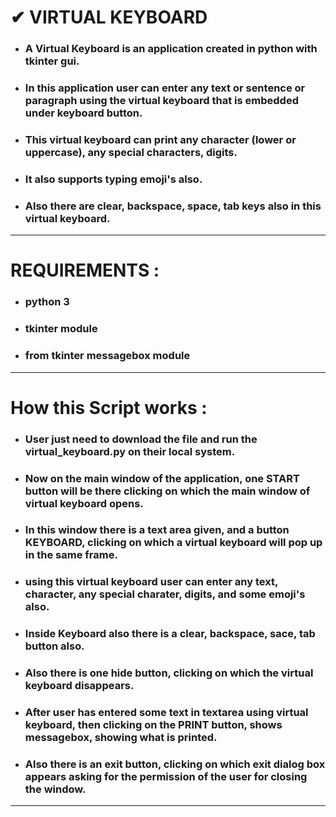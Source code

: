 # ✔ VIRTUAL KEYBOARD
- ### A Virtual Keyboard is an application created in python with tkinter gui.
- ### In this application user can enter any text or sentence or paragraph using the virtual keyboard that is embedded under keyboard button.
- ### This virtual keyboard can print any character (lower or uppercase), any special characters, digits.
- ### It also supports typing emoji's also.
- ### Also there are clear, backspace, space, tab keys also in this virtual keyboard.


****

# REQUIREMENTS :
- ### python 3
- ### tkinter module
- ### from tkinter messagebox module

****

# How this Script works :
- ### User just need to download the file and run the virtual_keyboard.py on their local system.
- ### Now on the main window of the application, one START button will be there clicking on which the main window of virtual keyboard opens.
- ### In this window there is a text area given, and a button KEYBOARD, clicking on which a virtual keyboard will pop up in the same frame.
- ### using this virtual keyboard user can enter any text, character, any special charater, digits, and some emoji's also. 
- ### Inside Keyboard also there is a clear, backspace, sace, tab button also.
- ### Also there is one hide button, clicking on which the virtual keyboard disappears.
- ### After user has entered some text in textarea using virtual keyboard, then clicking on the PRINT button, shows messagebox, showing what is printed.
- ### Also there is an exit button, clicking on which exit dialog box appears asking for the permission of the user for closing the window.

****

